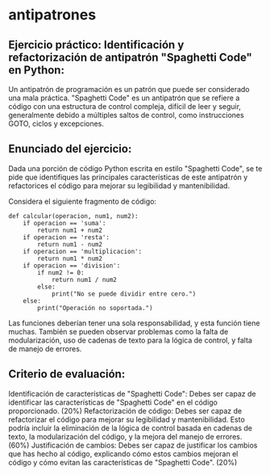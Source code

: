 # antipatrones


## Ejercicio práctico: Identificación y refactorización de antipatrón "Spaghetti Code" en Python:

Un antipatrón de programación es un patrón que puede ser considerado una mala práctica. "Spaghetti Code" es un antipatrón que se refiere a código con una estructura de control compleja, difícil de leer y seguir, generalmente debido a múltiples saltos de control, como instrucciones GOTO, ciclos y excepciones.

## Enunciado del ejercicio:

Dada una porción de código Python escrita en estilo "Spaghetti Code", se te pide que identifiques las principales características de este antipatrón y refactorices el código para mejorar su legibilidad y mantenibilidad.

Considera el siguiente fragmento de código:

``` 
def calcular(operacion, num1, num2):
    if operacion == 'suma':
        return num1 + num2
    if operacion == 'resta':
        return num1 - num2
    if operacion == 'multiplicacion':
        return num1 * num2
    if operacion == 'division':
        if num2 != 0:
            return num1 / num2
        else:
            print("No se puede dividir entre cero.")
    else:
        print("Operación no soportada.")

```
Las funciones deberían tener una sola responsabilidad, y esta función tiene muchas. También se pueden observar problemas como la falta de modularización, uso de cadenas de texto para la lógica de control, y falta de manejo de errores.

## Criterio de evaluación:

Identificación de características de "Spaghetti Code": Debes ser capaz de identificar las características de "Spaghetti Code" en el código proporcionado. (20%)
Refactorización de código: Debes ser capaz de refactorizar el código para mejorar su legibilidad y mantenibilidad. Esto podría incluir la eliminación de la lógica de control basada en cadenas de texto, la modularización del código, y la mejora del manejo de errores. (60%)
Justificación de cambios: Debes ser capaz de justificar los cambios que has hecho al código, explicando cómo estos cambios mejoran el código y cómo evitan las características de "Spaghetti Code". (20%)
